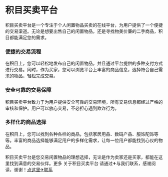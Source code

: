# 积目买卖平台

积目买卖平台是一个专注于个人闲置物品买卖的在线平台，为用户提供了一个便捷的交易渠道。无论是想要出售自己的闲置物品，还是寻找物美价廉的二手商品，积目都能满足您的需求。

### 便捷的交易流程
在积目上，您可以轻松地发布自己的闲置物品，并且通过平台提供的多种支付方式进行交易。同时，作为买家，您可以浏览平台上丰富的商品信息，选择符合自己需求的物品，轻松完成交易。

### 安全可靠的交易保障
积目买卖平台致力于为用户提供安全可靠的交易环境，所有交易信息都经过严格的审核和保护。用户可以放心交易，不必担心遇到欺诈行为。

### 多样化的商品选择
在积目上，您可以找到各种各样的商品，包括家居用品、数码产品、服饰配饰等等。丰富的商品选择能够满足用户的多样化需求，让每一位用户都能找到心仪的物品。

积目买卖平台是您交易闲置物品的理想选择，无论是作为卖家还是买家，都能在这里找到满意的交易伙伴。更多 关于积目买卖平台 请通过✈与我们联系，感谢阅读，谢谢！[点这里✈联系](https://d.k02.cc)